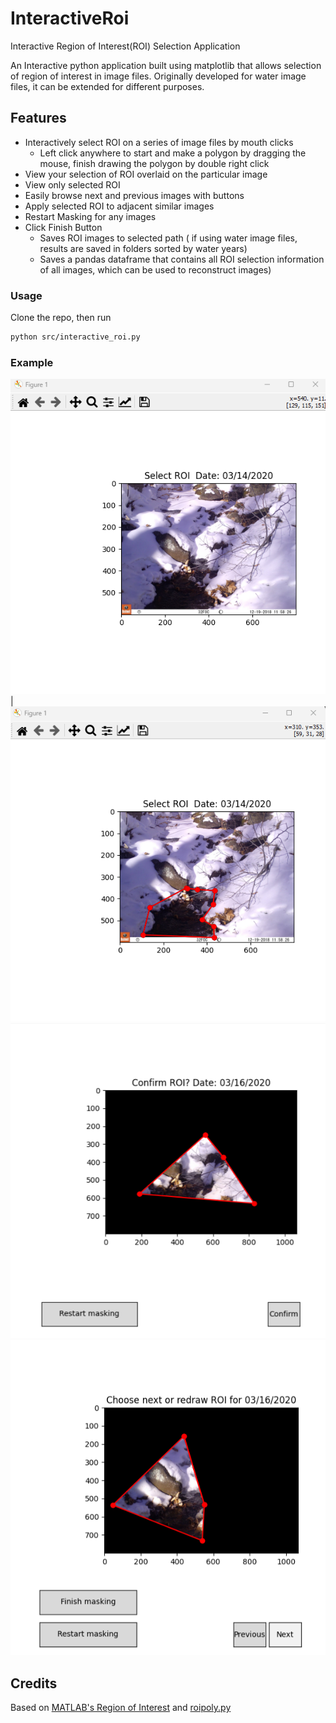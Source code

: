 # InteractiveRoi
Interactive Region of Interest(ROI) Selection Application

An Interactive python application built using matplotlib that allows selection of region of interest in image files. Originally developed for water image files, it can be extended for different purposes.

## Features
- Interactively select ROI on a series of image files by mouth clicks
  - Left click anywhere to start and make a polygon by dragging the mouse, finish drawing the polygon by double right click
- View your selection of ROI overlaid on the particular image
- View only selected ROI
- Easily browse next and previous images with buttons
- Apply selected ROI to adjacent similar images
- Restart Masking for any images
- Click Finish Button
  - Saves ROI images to selected path ( if using water image files, results are saved in folders sorted by water years)
  - Saves a pandas dataframe that contains all ROI selection information of all images, which can be used to reconstruct images)

### Usage
Clone the repo, then run 
```Bash
python src/interactive_roi.py
```
### Example
![alt text](https://github.com/bini-a/InteractiveRoi/blob/main/example/img_1.png) | ![alt text](https://github.com/bini-a/InteractiveRoi/blob/main/example/img_2.png)
![alt text](https://github.com/bini-a/InteractiveRoi/blob/main/example/img_3.png)![alt text](https://github.com/bini-a/InteractiveRoi/blob/main/example/img_4.png)

## Credits
Based on [MATLAB's Region of Interest](https://www.mathworks.com/help/images/ref/roipoly.html) and [roipoly.py](https://github.com/jdoepfert/roipoly.py)
